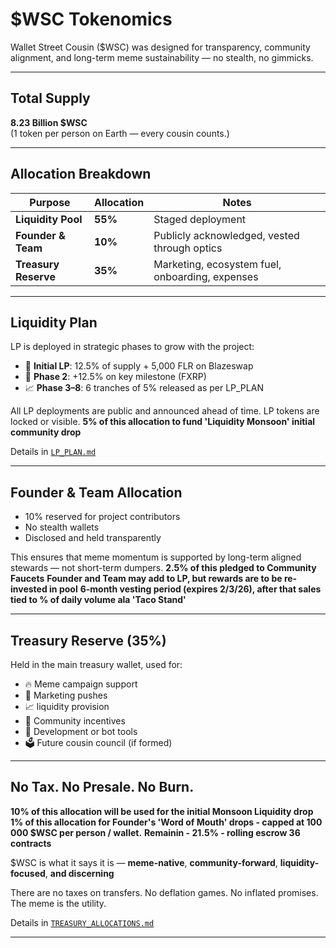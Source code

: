 # $WSC Tokenomics

Wallet Street Cousin ($WSC) was designed for transparency, community alignment, and long-term meme sustainability — no stealth, no gimmicks.

---

## Total Supply

**8.23 Billion $WSC**  
(1 token per person on Earth — every cousin counts.)

---

## Allocation Breakdown

| Purpose              | Allocation      | Notes |
|----------------------|------------------|-------|
| **Liquidity Pool**   | **55%**         | Staged deployment  |
| **Founder & Team**   | **10%**         | Publicly acknowledged, vested through optics |
| **Treasury Reserve** | **35%**         | Marketing, ecosystem fuel, onboarding, expenses |

---

## Liquidity Plan

LP is deployed in strategic phases to grow with the project:

- 🧪 **Initial LP**: 12.5% of supply + 5,000 FLR on Blazeswap
- 🚀 **Phase 2**: +12.5% on key milestone (FXRP)
- 📈 **Phase 3–8**: 6 tranches of 5% released as per LP_PLAN

All LP deployments are public and announced ahead of time. LP tokens are locked or visible.
**5% of this allocation to fund 'Liquidity Monsoon' initial community drop**

Details in [`LP_PLAN.md`](./LP_PLAN.md)

---

## Founder & Team Allocation

- 10% reserved for project contributors
- No stealth wallets
- Disclosed and held transparently

This ensures that meme momentum is supported by long-term aligned stewards — not short-term dumpers.
**2.5% of this pledged to Community Faucets**
**Founder and Team may add to LP, but rewards are to be re-invested in pool**
**6-month vesting period (expires 2/3/26), after that sales tied to % of daily volume ala 'Taco Stand'**

---

## Treasury Reserve (35%)

Held in the main treasury wallet, used for:

- 🔥 Meme campaign support
- 📢 Marketing pushes
- 📈 liquidity provision
- 🧩 Community incentives
- 🧰 Development or bot tools
- 🗳️ Future cousin council (if formed)

---

## No Tax. No Presale. No Burn.
**10% of this allocation will be used for the initial Monsoon Liquidity drop**
**1% of this allocation for Founder's 'Word of Mouth' drops - capped at 100 000 $WSC per person / wallet.**
**Remainin - 21.5% - rolling escrow 36 contracts**


$WSC is what it says it is — **meme-native**, **community-forward**, **liquidity-focused**, **and discerning**

There are no taxes on transfers. No deflation games. No inflated promises.  
The meme is the utility.

Details in [`TREASURY_ALLOCATIONS.md`](./TREASURY_ALLOCATIONS.md)

---

